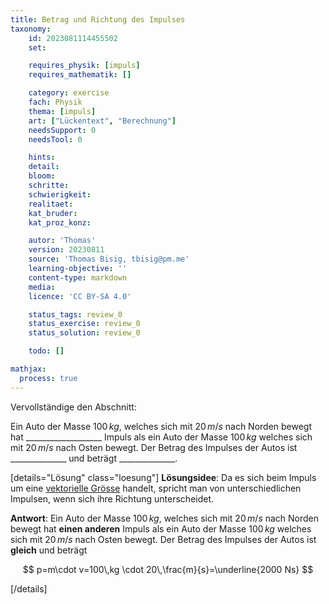 ```yaml
---
title: Betrag und Richtung des Impulses
taxonomy:
	id: 2023081114455502
	set:

	requires_physik: [impuls]
	requires_mathematik: []

	category: exercise
	fach: Physik
	thema: [impuls]
	art: ["Lückentext", "Berechnung"]
	needsSupport: 0
	needsTool: 0

	hints: 
	detail: 
	bloom: 
	schritte: 
	schwierigkeit: 
	realitaet:
	kat_bruder:
	kat_proz_konz: 

	autor: 'Thomas'
	version: 20230811
	source: 'Thomas Bisig, tbisig@pm.me'
	learning-objective: ''
	content-type: markdown
	media:
	licence: 'CC BY-SA 4.0'

	status_tags: review_0
	status_exercise: review_0
	status_solution: review_0

	todo: []

mathjax:
  process: true
---
```


Vervollständige den Abschnitt:

Ein Auto der Masse $100\,kg$, welches sich mit $20\,m/s$ nach Norden bewegt hat ___________________ Impuls als ein Auto der Masse $100\,kg$ welches sich mit $20\,m/s$ nach Osten bewegt. Der Betrag des Impulses der Autos ist ______________ und beträgt ______________.

[details="Lösung" class="loesung"]
**Lösungsidee**:
Da es sich beim Impuls um eine [vektorielle Grösse](/konzepte/konzept-8) handelt, spricht man von unterschiedlichen Impulsen, wenn sich ihre Richtung unterscheidet.

**Antwort**:
Ein Auto der Masse $100\,kg$, welches sich mit $20\,m/s$ nach Norden bewegt hat __einen anderen__ Impuls als ein Auto der Masse $100\,kg$ welches sich mit $20\,m/s$ nach Osten bewegt. Der Betrag des Impulses der Autos ist __gleich__ und beträgt 

$$
p=m\cdot v=100\,kg \cdot 20\,\frac{m}{s}=\underline{2000 Ns}
$$

[/details]